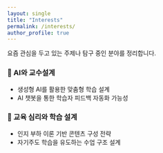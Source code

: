 ```yaml
---
layout: single
title: "Interests"
permalink: /interests/
author_profile: true
---
```


요즘 관심을 두고 있는 주제나 탐구 중인 분야를 정리합니다.

### 🤖 AI와 교수설계
- 생성형 AI를 활용한 맞춤형 학습 설계
- AI 챗봇을 통한 학습자 피드백 자동화 가능성

### 🧠 교육 심리와 학습 설계
- 인지 부하 이론 기반 콘텐츠 구성 전략
- 자기주도 학습을 유도하는 수업 구조 설계

